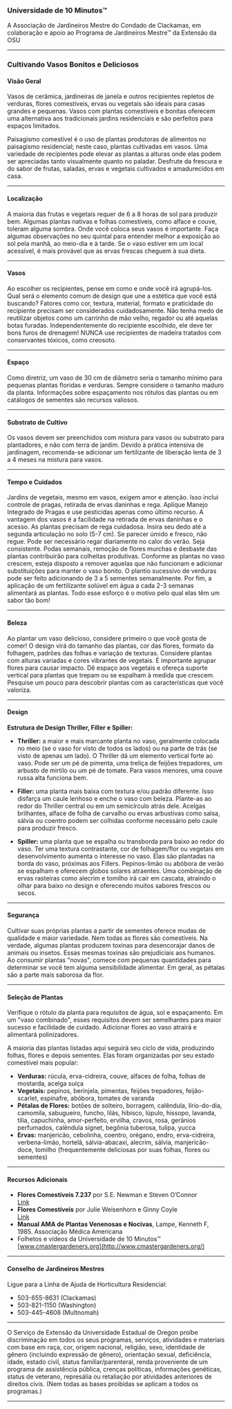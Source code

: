 ### Universidade de 10 Minutos™  
A Associação de Jardineiros Mestre do Condado de Clackamas, em colaboração e apoio ao Programa de Jardineiros Mestre™ da Extensão da OSU  

---

### Cultivando Vasos Bonitos e Deliciosos  

#### Visão Geral  
Vasos de cerâmica, jardineiras de janela e outros recipientes repletos de verduras, flores comestíveis, ervas ou vegetais são ideais para casas grandes e pequenas. Vasos com plantas comestíveis e bonitas oferecem uma alternativa aos tradicionais jardins residenciais e são perfeitos para espaços limitados.  

Paisagismo comestível é o uso de plantas produtoras de alimentos no paisagismo residencial; neste caso, plantas cultivadas em vasos. Uma variedade de recipientes pode elevar as plantas a alturas onde elas podem ser apreciadas tanto visualmente quanto no paladar. Desfrute da frescura e do sabor de frutas, saladas, ervas e vegetais cultivados e amadurecidos em casa.  

---

#### Localização  
A maioria das frutas e vegetais requer de 6 a 8 horas de sol para produzir bem. Algumas plantas nativas e folhas comestíveis, como alface e couve, toleram alguma sombra. Onde você coloca seus vasos é importante. Faça algumas observações no seu quintal para entender melhor a exposição ao sol pela manhã, ao meio-dia e à tarde. Se o vaso estiver em um local acessível, é mais provável que as ervas frescas cheguem à sua dieta.  

---

#### Vasos  
Ao escolher os recipientes, pense em como e onde você irá agrupá-los. Qual será o elemento comum de design que une a estética que você está buscando? Fatores como cor, textura, material, formato e praticidade do recipiente precisam ser considerados cuidadosamente. Não tenha medo de reutilizar objetos como um carrinho de mão velho, regador ou até aquelas botas furadas. Independentemente do recipiente escolhido, ele deve ter bons furos de drenagem! NUNCA use recipientes de madeira tratados com conservantes tóxicos, como creosoto.  

---

#### Espaço  
Como diretriz, um vaso de 30 cm de diâmetro seria o tamanho mínimo para pequenas plantas floridas e verduras. Sempre considere o tamanho maduro da planta. Informações sobre espaçamento nos rótulos das plantas ou em catálogos de sementes são recursos valiosos.  

---

#### Substrato de Cultivo  
Os vasos devem ser preenchidos com mistura para vasos ou substrato para plantadores, e não com terra de jardim. Devido à prática intensiva de jardinagem, recomenda-se adicionar um fertilizante de liberação lenta de 3 a 4 meses na mistura para vasos.  

---

#### Tempo e Cuidados  
Jardins de vegetais, mesmo em vasos, exigem amor e atenção. Isso inclui controle de pragas, retirada de ervas daninhas e rega. Aplique Manejo Integrado de Pragas e use pesticidas apenas como último recurso. A vantagem dos vasos é a facilidade na retirada de ervas daninhas e o acesso. As plantas precisam de rega cuidadosa. Insira seu dedo até a segunda articulação no solo (5-7 cm). Se parecer úmido e fresco, não regue. Pode ser necessário regar diariamente no calor do verão. Seja consistente. Podas semanais, remoção de flores murchas e desbaste das plantas contribuirão para colheitas produtivas. Conforme as plantas no vaso crescem, esteja disposto a remover aquelas que não funcionam e adicionar substituições para manter o vaso bonito. O plantio sucessivo de verduras pode ser feito adicionando de 3 a 5 sementes semanalmente. Por fim, a aplicação de um fertilizante solúvel em água a cada 2-3 semanas alimentará as plantas. Todo esse esforço é o motivo pelo qual elas têm um sabor tão bom!  

---

#### Beleza  
Ao plantar um vaso delicioso, considere primeiro o que você gosta de comer! O design virá do tamanho das plantas, cor das flores, formato da folhagem, padrões das folhas e variação de texturas. Considere plantas com alturas variadas e cores vibrantes de vegetais. É importante agrupar flores para causar impacto. Dê espaço aos vegetais e ofereça suporte vertical para plantas que trepam ou se espalham à medida que crescem. Pesquise um pouco para descobrir plantas com as características que você valoriza.  

---

#### Design  

**Estrutura de Design Thriller, Filler e Spiller:**  

- **Thriller:** a maior e mais marcante planta no vaso, geralmente colocada no meio (se o vaso for visto de todos os lados) ou na parte de trás (se visto de apenas um lado). O Thriller dá um elemento vertical forte ao vaso. Pode ser um pé de pimenta, uma treliça de feijões trepadores, um arbusto de mirtilo ou um pé de tomate. Para vasos menores, uma couve russa alta funciona bem.  

- **Filler:** uma planta mais baixa com textura e/ou padrão diferente. Isso disfarça um caule lenhoso e enche o vaso com beleza. Plante-as ao redor do Thriller central ou em um semicírculo atrás dele. Acelgas brilhantes, alface de folha de carvalho ou ervas arbustivas como salsa, sálvia ou coentro podem ser colhidas conforme necessário pelo caule para produzir fresco.  

- **Spiller:** uma planta que se espalha ou transborda para baixo ao redor do vaso. Ter uma textura contrastante, cor de folhagem/flor ou vegetais em desenvolvimento aumenta o interesse no vaso. Elas são plantadas na borda do vaso, próximas aos Fillers. Pepinos-limão ou abóbora de verão se espalham e oferecem globos solares atraentes. Uma combinação de ervas rasteiras como alecrim e tomilho irá cair em cascata, atraindo o olhar para baixo no design e oferecendo muitos sabores frescos ou secos.  

---

#### Segurança  
Cultivar suas próprias plantas a partir de sementes oferece mudas de qualidade e maior variedade. Nem todas as flores são comestíveis. Na verdade, algumas plantas produzem toxinas para desencorajar danos de animais ou insetos. Essas mesmas toxinas são prejudiciais aos humanos. Ao consumir plantas "novas", comece com pequenas quantidades para determinar se você tem alguma sensibilidade alimentar. Em geral, as pétalas são a parte mais saborosa da flor.  

---

#### Seleção de Plantas  
Verifique o rótulo da planta para requisitos de água, sol e espaçamento. Em um "vaso combinado", esses requisitos devem ser semelhantes para maior sucesso e facilidade de cuidado. Adicionar flores ao vaso atrairá e alimentará polinizadores.  

A maioria das plantas listadas aqui seguirá seu ciclo de vida, produzindo folhas, flores e depois sementes. Elas foram organizadas por seu estado comestível mais popular:  

- **Verduras:** rúcula, erva-cidreira, couve, alfaces de folha, folhas de mostarda, acelga suíça  
- **Vegetais:** pepinos, berinjela, pimentas, feijões trepadores, feijão-scarlet, espinafre, abóbora, tomates de varanda  
- **Pétalas de Flores:** botões de solteiro, borragem, calêndula, lírio-do-dia, camomila, sabugueiro, funcho, lilás, hibisco, lúpulo, hissopo, lavanda, tília, capuchinha, amor-perfeito, ervilha, cravos, rosa, gerânios perfumados, calêndula signet, begônia tuberosa, tulipa, yucca  
- **Ervas:** manjericão, cebolinha, coentro, orégano, endro, erva-cidreira, verbena-limão, hortelã, sálvia-abacaxi, alecrim, sálvia, manjericão-doce, tomilho (frequentemente deliciosas por suas folhas, flores ou sementes)  

---

#### Recursos Adicionais  
- **Flores Comestíveis 7.237** por S.E. Newman e Steven O’Connor  
[Link](https://extension.colostate.edu/topic-areas/yard-garden/edible-flowers-7-237/)  
- **Flores Comestíveis** por Julie Weisenhorn e Ginny Coyle  
[Link](https://extension.umn.edu/flowers/edible-flowers)  
- **Manual AMA de Plantas Venenosas e Nocivas**, Lampe, Kenneth F, 1985. Associação Médica Americana  
- Folhetos e vídeos da Universidade de 10 Minutos™  
[www.cmastergardeners.org](http://www.cmastergardeners.org/)  

---

#### Conselho de Jardineiros Mestres  
Ligue para a Linha de Ajuda de Horticultura Residencial:  
- 503-655-8631 (Clackamas)  
- 503-821-1150 (Washington)  
- 503-445-4608 (Multnomah)  

---

O Serviço de Extensão da Universidade Estadual de Oregon proíbe discriminação em todos os seus programas, serviços, atividades e materiais com base em raça, cor, origem nacional, religião, sexo, identidade de gênero (incluindo expressão de gênero), orientação sexual, deficiência, idade, estado civil, status familiar/parenteral, renda proveniente de um programa de assistência pública, crenças políticas, informações genéticas, status de veterano, represália ou retaliação por atividades anteriores de direitos civis. (Nem todas as bases proibidas se aplicam a todos os programas.)  

---